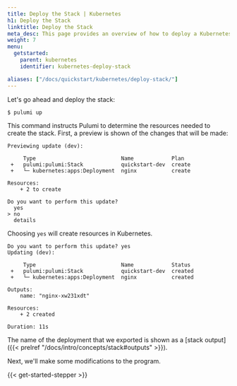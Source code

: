 ```yaml
---
title: Deploy the Stack | Kubernetes
h1: Deploy the Stack
linktitle: Deploy the Stack
meta_desc: This page provides an overview of how to deploy a Kubernetes project as a Pulumi Stack.
weight: 7
menu:
  getstarted:
    parent: kubernetes
    identifier: kubernetes-deploy-stack

aliases: ["/docs/quickstart/kubernetes/deploy-stack/"]
---
```


Let's go ahead and deploy the stack:

```bash
$ pulumi up
```

This command instructs Pulumi to determine the resources needed to create the stack. First, a preview is shown of the changes that will be made:

```
Previewing update (dev):

     Type                           Name            Plan
 +   pulumi:pulumi:Stack            quickstart-dev  create
 +   └─ kubernetes:apps:Deployment  nginx           create

Resources:
    + 2 to create

Do you want to perform this update?
  yes
> no
  details
```

Choosing `yes` will create resources in Kubernetes.

```
Do you want to perform this update? yes
Updating (dev):

     Type                           Name            Status
 +   pulumi:pulumi:Stack            quickstart-dev  created
 +   └─ kubernetes:apps:Deployment  nginx           created

Outputs:
    name: "nginx-xw231xdt"

Resources:
    + 2 created

Duration: 11s
```

The name of the deployment that we exported is shown as a [stack output]({{< prelref "/docs/intro/concepts/stack#outputs" >}}).

Next, we'll make some modifications to the program.

{{< get-started-stepper >}}
